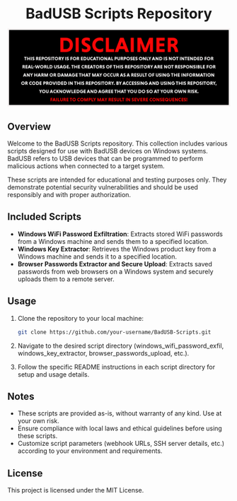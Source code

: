 <p align="center">
   <b><font size="+3">BadUSB Scripts Repository</font></b>
</p>

![Disclaimer](https://raw.githubusercontent.com/I-Am-Jakoby/I-Am-Jakoby/main/img/disclaimer.png)

## Overview

Welcome to the BadUSB Scripts repository. This collection includes various scripts designed for use with BadUSB devices on Windows systems. BadUSB refers to USB devices that can be programmed to perform malicious actions when connected to a target system.

These scripts are intended for educational and testing purposes only. They demonstrate potential security vulnerabilities and should be used responsibly and with proper authorization.

## Included Scripts

- **Windows WiFi Password Exfiltration**: Extracts stored WiFi passwords from a Windows machine and sends them to a specified location.
- **Windows Key Extractor**: Retrieves the Windows product key from a Windows machine and sends it to a specified location.
- **Browser Passwords Extractor and Secure Upload**: Extracts saved passwords from web browsers on a Windows system and securely uploads them to a remote server.

## Usage

1. Clone the repository to your local machine:

   ```bash
   git clone https://github.com/your-username/BadUSB-Scripts.git

2. Navigate to the desired script directory (windows_wifi_password_exfil, windows_key_extractor, browser_passwords_upload, etc.).

3. Follow the specific README instructions in each script directory for setup and usage details.

## Notes

- These scripts are provided as-is, without warranty of any kind. Use at your own risk.
- Ensure compliance with local laws and ethical guidelines before using these scripts.
- Customize script parameters (webhook URLs, SSH server details, etc.) according to your environment and requirements.

## License

This project is licensed under the MIT License.
